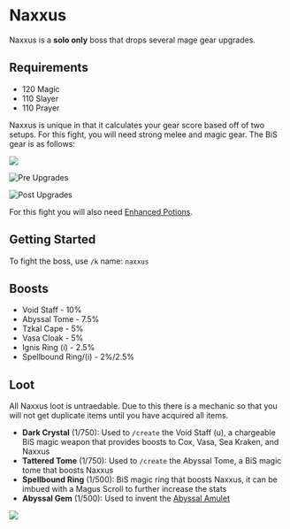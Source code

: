 # Naxxus

Naxxus is a **solo only** boss that drops several mage gear upgrades.

## Requirements

* 120 Magic
* 110 Slayer
* 110 Prayer

Naxxus is unique in that it calculates your gear score based off of two setups. For this fight, you will need strong melee and magic gear. The BiS gear is as follows:

![](../.gitbook/assets/image\_2022-08-09\_142315368.png)

![Pre Upgrades](../.gitbook/assets/image\_2022-08-09\_142403243.png)

![Post Upgrades](../.gitbook/assets/image\_2022-08-21\_014601089.png)

For this fight you will also need [Enhanced Potions](../skills/herblore.md#custom-content-and-boosts).&#x20;

## Getting Started

To fight the boss, use `/k` name: `naxxus`

## Boosts

* Void Staff - 10%
* Abyssal Tome - 7.5%
* Tzkal Cape - 5%
* Vasa Cloak - 5%
* Ignis Ring (i) - 2.5%
* Spellbound Ring/(i) - 2%/2.5%

## Loot

All Naxxus loot is untraedable. Due to this there is a mechanic so that you will not get duplicate items until you have acquired all items.

* **Dark Crystal** (1/750): Used to `/create` the Void Staff (u), a chargeable BiS magic weapon that provides boosts to Cox, Vasa, Sea Kraken, and Naxxus
* **Tattered Tome** (1/750): Used to `/create` the Abyssal Tome, a BiS magic tome that boosts Naxxus
* **Spellbound Ring** (1/500): BiS magic ring that boosts Naxxus, it can be imbued with a Magus Scroll to further increase the stats
* **Abyssal Gem** (1/500): Used to invent the [Abyssal Amulet](../skills/invention.md#inventions)

![](../.gitbook/assets/image\_2022-08-21\_014210261.png)
